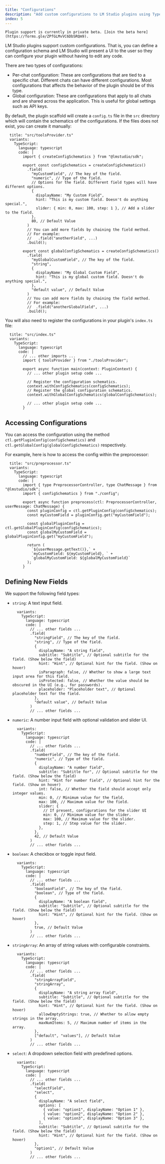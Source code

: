 ```yaml
---
title: "Configurations"
description: "Add custom configurations to LM Studio plugins using TypeScript"
index: 5
---
```


```lms_private_beta
Plugin support is currently in private beta. [Join the beta here](https://forms.gle/ZPfGLMvVC6DbSRQm9).
```

LM Studio plugins support custom configurations. That is, you can define a configuration schema and LM Studio will present a UI to the user so they can configure your plugin without having to edit any code.

There are two types of configurations:

- Per-chat configuration: These are configurations that are tied to a specific chat. Different chats can have different configurations. Most configurations that affects the behavior of the plugin should be of this type.
- Global configuration: These are configurations that apply to all chats and are shared across the application. This is useful for global settings such as API keys.

By default, the plugin scaffold will create a `config.ts` file in the `src` directory which will contain the schematics of the configurations. If the files does not exist, you can create it manually:

```lms_code_snippet
  title: "src/toolsProvider.ts"
  variants:
    TypeScript:
      language: typescript
      code: |
        import { createConfigSchematics } from "@lmstudio/sdk";

        export const configSchematics = createConfigSchematics()
          .field(
            "myCustomField", // The key of the field.
            "numeric", // Type of the field.
            // Options for the field. Different field types will have different options.
            {
              displayName: "My Custom Field",
              hint: "This is my custom field. Doesn't do anything special.",
              slider: { min: 0, max: 100, step: 1 }, // Add a slider to the field.
            },
            80, // Default Value
          )
          // You can add more fields by chaining the field method.
          // For example:
          //   .field("anotherField", ...)
          .build();

        export const globalConfigSchematics = createConfigSchematics()
          .field(
            "myGlobalCustomField", // The key of the field.
            "string",
            {
              displayName: "My Global Custom Field",
              hint: "This is my global custom field. Doesn't do anything special.",
            },
            "default value", // Default Value
          )
          // You can add more fields by chaining the field method.
          // For example:
          //  .field("anotherGlobalField", ...)
          .build();
```

You will also need to register the configurations in your plugin's `index.ts` file:

```lms_code_snippet
  title: "src/index.ts"
  variants:
    TypeScript:
      language: typescript
      code: |
        // ... other imports ...
        import { toolsProvider } from "./toolsProvider";

        export async function main(context: PluginContext) {
          // ... other plugin setup code ...

          // Register the configuration schematics.
          context.withConfigSchematics(configSchematics);
          // Register the global configuration schematics.
          context.withGlobalConfigSchematics(globalConfigSchematics);

          // ... other plugin setup code ...
        }
```

## Accessing Configurations

You can access the configuration using the method `ctl.getPluginConfig(configSchematics)` and `ctl.getGlobalConfig(globalConfigSchematics)` respectively.

For example, here is how to access the config within the preprocessor:

```lms_code_snippet
  title: "src/preprocessor.ts"
  variants:
    TypeScript:
      language: typescript
      code: |
        import { type PreprocessorController, type ChatMessage } from "@lmstudio/sdk";
        import { configSchematics } from "./config";

        export async function preprocess(ctl: PreprocessorController, userMessage: ChatMessage) {
          const pluginConfig = ctl.getPluginConfig(configSchematics);
          const myCustomField = pluginConfig.get("myCustomField");

          const globalPluginConfig = ctl.getGlobalPluginConfig(configSchematics);
          const globalMyCustomField = globalPluginConfig.get("myCustomField");

          return (
            `${userMessage.getText()},` +
            `myCustomField: ${myCustomField}, ` +
            `globalMyCustomField: ${globalMyCustomField}`
          );
        }
```

## Defining New Fields

We support the following field types:

- `string`: A text input field.

  ```lms_code_snippet
    variants:
      TypeScript:
        language: typescript
        code: |
          // ... other fields ...
          .field(
            "stringField", // The key of the field.
            "string", // Type of the field.
            {
              displayName: "A string field",
              subtitle: "Subtitle", // Optional subtitle for the field. (Show below the field)
              hint: "Hint", // Optional hint for the field. (Show on hover)
              isParagraph: false, // Whether to show a large text input area for this field.
              isProtected: false, // Whether the value should be obscured in the UI (e.g., for passwords).
              placeholder: "Placeholder text", // Optional placeholder text for the field.
            },
            "default value", // Default Value
          )
          // ... other fields ...
  ```

- `numeric`: A number input field with optional validation and slider UI.

  ```lms_code_snippet
    variants:
      TypeScript:
        language: typescript
        code: |
          // ... other fields ...
          .field(
            "numberField", // The key of the field.
            "numeric", // Type of the field.
            {
              displayName: "A number field",
              subtitle: "Subtitle for", // Optional subtitle for the field. (Show below the field)
              hint: "Hint for number field", // Optional hint for the field. (Show on hover)
              int: false, // Whether the field should accept only integer values.
              min: 0, // Minimum value for the field.
              max: 100, // Maximum value for the field.
              slider: {
                // If present, configurations for the slider UI
                min: 0, // Minimum value for the slider.
                max: 100, // Maximum value for the slider.
                step: 1, // Step value for the slider.
              },
            },
            42, // Default Value
          )
          // ... other fields ...
  ```

- `boolean`: A checkbox or toggle input field.

  ```lms_code_snippet
    variants:
      TypeScript:
        language: typescript
        code: |
          // ... other fields ...
          .field(
            "booleanField", // The key of the field.
            "boolean", // Type of the field.
            {
              displayName: "A boolean field",
              subtitle: "Subtitle", // Optional subtitle for the field. (Show below the field)
              hint: "Hint", // Optional hint for the field. (Show on hover)
            },
            true, // Default Value
          )
          // ... other fields ...
  ```

- `stringArray`: An array of string values with configurable constraints.

  ```lms_code_snippet
    variants:
      TypeScript:
        language: typescript
        code: |
          // ... other fields ...
          .field(
            "stringArrayField",
            "stringArray",
            {
              displayName: "A string array field",
              subtitle: "Subtitle", // Optional subtitle for the field. (Show below the field)
              hint: "Hint", // Optional hint for the field. (Show on hover)
              allowEmptyStrings: true, // Whether to allow empty strings in the array.
              maxNumItems: 5, // Maximum number of items in the array.
            },
            ["default", "values"], // Default Value
          )
          // ... other fields ...
  ```

- `select`: A dropdown selection field with predefined options.

  ```lms_code_snippet
    variants:
      TypeScript:
        language: typescript
        code: |
          // ... other fields ...
          .field(
            "selectField",
            "select",
            {
              displayName: "A select field",
              options: [
                { value: "option1", displayName: "Option 1" },
                { value: "option2", displayName: "Option 2" },
                { value: "option3", displayName: "Option 3" },
              ],
              subtitle: "Subtitle", // Optional subtitle for the field. (Show below the field)
              hint: "Hint", // Optional hint for the field. (Show on hover)
            },
            "option1", // Default Value
          )
          // ... other fields ...
  ```
